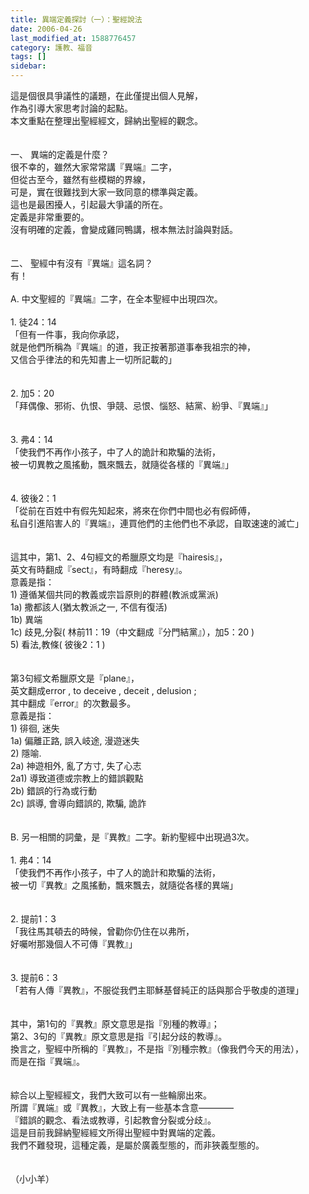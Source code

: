 ```yaml
---
title: 異端定義探討（一）：聖經說法
date: 2006-04-26
last_modified_at: 1588776457
category: 護教、福音
tags: []
sidebar: 
---
```


<div>這是個很具爭議性的議題，在此僅提出個人見解，</div>
<div>作為引導大家思考討論的起點。</div>
<div>本文重點在整理出聖經經文，歸納出聖經的觀念。</div>
<div> </div>
<div> </div>
<div>一、<span style="white-space:pre"> </span>異端的定義是什麼？</div>
<div>很不幸的，雖然大家常常講『異端』二字，</div>
<div>但從古至今，雖然有些模糊的界線，</div>
<div>可是，實在很難找到大家一致同意的標準與定義。</div>
<div>這也是最困擾人，引起最大爭議的所在。</div>
<div>定義是非常重要的。</div>
<div>沒有明確的定義，會變成雞同鴨講，根本無法討論與對話。</div>
<div> </div>
<div> </div>
<div>二、<span style="white-space:pre"> </span>聖經中有沒有『異端』這名詞？</div>
<div>有！</div>
<div> </div>
<div>A.<span style="white-space:pre"> </span>中文聖經的『異端』二字，在全本聖經中出現四次。</div>
<div> </div>
<div>1.<span style="white-space:pre"> </span>徒24：14</div>
<div>「但有一件事，我向你承認，</div>
<div>就是他們所稱為『異端』的道，我正按著那道事奉我祖宗的神，</div>
<div>又信合乎律法的和先知書上一切所記載的」</div>
<div> </div>
<div> </div>
<div>2.<span style="white-space:pre"> </span>加5：20</div>
<div>「拜偶像、邪術、仇恨、爭競、忌恨、惱怒、結黨、紛爭、『異端』」</div>
<div> </div>
<div> </div>
<div>3.<span style="white-space:pre"> </span>弗4：14</div>
<div>「使我們不再作小孩子，中了人的詭計和欺騙的法術，</div>
<div>被一切異教之風搖動，飄來飄去，就隨從各樣的『異端』」</div>
<div> </div>
<div> </div>
<div>4.<span style="white-space:pre"> </span>彼後2：1</div>
<div>「從前在百姓中有假先知起來，將來在你們中間也必有假師傅，</div>
<div>私自引進陷害人的『異端』，連買他們的主他們也不承認，自取速速的滅亡」</div>
<div> </div>
<div> </div>
<div>這其中，第1、2、4句經文的希臘原文均是『hairesis』，</div>
<div>英文有時翻成『sect』，有時翻成『heresy』。</div>
<div>意義是指：</div>
<div>1) 遵循某個共同的教義或宗旨原則的群體(教派或黨派)</div>
<div>1a) 撒都該人(猶太教派之一, 不信有復活)</div>
<div>1b) 異端</div>
<div>1c) 歧見,分裂( 林前11：19（中文翻成『分門結黨』），加5：20 )</div>
<div>5) 看法,教條( 彼後2：1 )</div>
<div> </div>
<div> </div>
<div>第3句經文希臘原文是『plane』，</div>
<div>英文翻成error , to deceive , deceit , delusion ;</div>
<div>其中翻成『error』的次數最多。</div>
<div>意義是指：</div>
<div>1) 徘徊, 迷失 </div>
<div>1a) 偏離正路, 誤入岐途, 漫遊迷失</div>
<div>2) 隱喻.</div>
<div>2a) 神遊相外, 亂了方寸, 失了心志 </div>
<div>2a1) 導致道德或宗教上的錯誤觀點</div>
<div>2b) 錯誤的行為或行動</div>
<div>2c) 誤導, 會導向錯誤的, 欺騙, 詭詐</div>
<div> </div>
<div> </div>
<div>B.<span style="white-space:pre"> </span>另一相關的詞彙，是『異教』二字。新約聖經中出現過3次。</div>
<div> </div>
<div>1.<span style="white-space:pre"> </span>弗4：14</div>
<div>「使我們不再作小孩子，中了人的詭計和欺騙的法術，</div>
<div>被一切『異教』之風搖動，飄來飄去，就隨從各樣的異端」</div>
<div> </div>
<div> </div>
<div>2.<span style="white-space:pre"> </span>提前1：3</div>
<div>「我往馬其頓去的時候，曾勸你仍住在以弗所，</div>
<div>好囑咐那幾個人不可傳『異教』」</div>
<div> </div>
<div> </div>
<div>3.<span style="white-space:pre"> </span>提前6：3</div>
<div>「若有人傳『異教』，不服從我們主耶穌基督純正的話與那合乎敬虔的道理」</div>
<div> </div>
<div> </div>
<div>其中，第1句的『異教』原文意思是指『別種的教導』；</div>
<div>第2、3句的『異教』原文意思是指『引起分歧的教導』。</div>
<div>換言之，聖經中所稱的『異教』，不是指『別種宗教』（像我們今天的用法），</div>
<div>而是在指『異端』。</div>
<div> </div>
<div> </div>
<div>綜合以上聖經經文，我們大致可以有一些輪廓出來。</div>
<div>所謂『異端』或『異教』，大致上有一些基本含意————</div>
<div>『錯誤的觀念、看法或教導，引起教會分裂或分歧』。</div>
<div>這是目前我歸納聖經經文所得出聖經中對異端的定義。</div>
<div>我們不難發現，這種定義，是屬於廣義型態的，而非狹義型態的。</div>
<div> </div>
<div> </div>
<div>（小小羊）</div>
